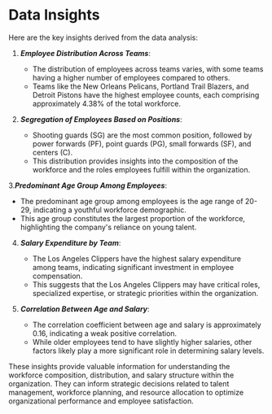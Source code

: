 # Data Insights

Here are the key insights derived from the data analysis:

1. ***Employee Distribution Across Teams***:
   - The distribution of employees across teams varies, with some teams having a higher number of employees compared to others.
   - Teams like the New Orleans Pelicans, Portland Trail Blazers, and Detroit Pistons have the highest employee counts, each comprising approximately 4.38% of the total workforce.

2. ***Segregation of Employees Based on Positions***:
   - Shooting guards (SG) are the most common position, followed by power forwards (PF), point guards (PG), small forwards (SF), and centers (C).
   - This distribution provides insights into the composition of the workforce and the roles employees fulfill within the organization.

3.***Predominant Age Group Among Employees***:
   - The predominant age group among employees is the age range of 20-29, indicating a youthful workforce demographic.
   - This age group constitutes the largest proportion of the workforce, highlighting the company's reliance on young talent.

4. ***Salary Expenditure by Team***:
   - The Los Angeles Clippers have the highest salary expenditure among teams, indicating significant investment in employee compensation.
   - This suggests that the Los Angeles Clippers may have critical roles, specialized expertise, or strategic priorities within the organization.

5. ***Correlation Between Age and Salary***:
   - The correlation coefficient between age and salary is approximately 0.16, indicating a weak positive correlation.
   - While older employees tend to have slightly higher salaries, other factors likely play a more significant role in determining salary levels.

These insights provide valuable information for understanding the workforce composition, distribution, and salary structure within the organization. 
They can inform strategic decisions related to talent management, workforce planning, and resource allocation to optimize organizational performance and employee satisfaction.
